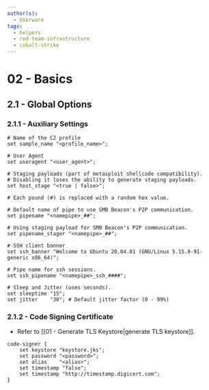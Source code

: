 ```yaml
---
author(s):
  - Userware
tags:
  - helpers
  - red-team-infrastructure
  - cobalt-strike
---
```

# 02 - Basics

## 2.1 - Global Options

### 2.1.1 - Auxiliary Settings

```
# Name of the C2 profile
set sample_name "<profile_name>";

# User Agent
set useragent "<user_agent>";

# Staging payloads (part of metasploit shellcode compatibility).
# Disabling it loses the ability to generate staging payloads.
set host_stage "<true | false>";

# Each pound (#) is replaced with a random hex value.

# Default name of pipe to use SMB Beacon's P2P communication.
set pipename "<namepipe>_##";

# Using staging payload for SMB Beacon's P2P communication.
set pipename_stager "<namepipe>_##";

# SSH client banner
set ssh_banner "Welcome to Ubuntu 20.04.01 (GNU/Linux 5.15.0-91-generic x86_64)";

# Pipe name for ssh sessions.
set ssh_pipename "<namepipe>_ssh_####";

# Sleep and Jitter (uses seconds).
set sleeptime "15";
set jitter    "30"; # Default jitter factor (0 - 99%)
```

### 2.1.2 - Code Signing Certificate

- Refer to [[01 - Generate TLS Keystore|generate TLS keystore]].

```
code-signer {
    set keystore "keystore.jks"; 
    set password "<password>";
    set alias    "<alias>";
    set timestamp "false";
    set timestamp "http://timestamp.digicert.com";
}
```